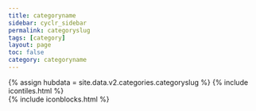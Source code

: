 ```yaml
---
title: categoryname
sidebar: cyclr_sidebar
permalink: categoryslug
tags: [category]
layout: page
toc: false
category: categoryname
---
```

{% assign hubdata = site.data.v2.categories.categoryslug %}
{% include icontiles.html %}	
{% include iconblocks.html %}	